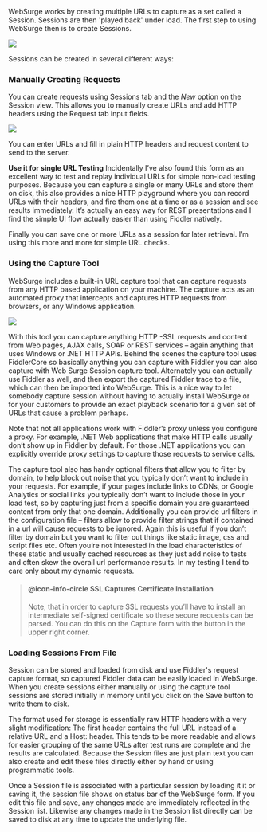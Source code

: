 ﻿WebSurge works by creating multiple URLs to capture as a set called a Session. Sessions are then 'played back' under load. The first step to using WebSurge then is to create Sessions.


![](https://weblog.west-wind.com/images/2014Windows-Live-Writer/Web-Load-Testing-West-Wind-WebSurge_EBFD/Sessions_2.png)

Sessions can be created in several different ways:

### Manually Creating Requests
You can create requests using Sessions tab and the  *New* option on the Session view. This allows you to manually create URLs and add HTTP headers using the Request tab input fields.

 ![](https://weblog.west-wind.com/images/2014Windows-Live-Writer/Web-Load-Testing-West-Wind-WebSurge_EBFD/RequestEditing_2.png)

You can enter URLs and fill in plain HTTP headers and request content to send to the server.

**Use it for single URL Testing**
Incidentally I’ve also found this form as an excellent way to test and replay individual URLs for simple non-load testing purposes. Because you can capture a single or many URLs and store them on disk, this also provides a nice HTTP playground where you can record URLs with their headers, and fire them one at a time or as a session and see results immediately. It’s actually an easy way for REST presentations and I find the simple UI flow actually easier than using Fiddler natively.

Finally you can save one or more URLs as a session for later retrieval. I’m using this more and more for simple URL checks.

### Using the Capture Tool
WebSurge includes a built-in URL capture tool that can capture requests from any HTTP based application on your machine. The capture acts as an automated proxy that intercepts and captures HTTP requests from browsers, or any Windows application. 

![](http://west-wind.com/WebSurge/Images/WebSurge_Capture.png)

With this tool you can capture anything HTTP -SSL requests and content from Web pages, AJAX calls, SOAP or REST services – again anything that uses Windows or .NET HTTP APIs. Behind the scenes the capture tool uses FiddlerCore so basically anything you can capture with Fiddler you can also capture with Web Surge Session capture tool. Alternately you can actually use Fiddler as well, and then export the captured Fiddler trace to a file, which can then be imported into WebSurge. This is a nice way to let somebody capture session without having to actually install WebSurge or for your customers to provide an exact playback scenario for a given set of URLs that cause a problem perhaps.

Note that not all applications work with Fiddler’s proxy unless you configure a proxy. For example, .NET Web applications that make HTTP calls usually don’t show up in Fiddler by default. For those .NET applications you can explicitly override proxy settings to capture those requests to service calls.

The capture tool also has handy optional filters that allow you to filter by domain, to help block out noise that you typically don’t want to include in your requests. For example, if your pages include links to CDNs, or Google Analytics or social links you typically don’t want to include those in your load test, so by capturing just from a specific domain you are guaranteed content from only that one domain. Additionally you can provide url filters in the configuration file – filters allow to provide filter strings that if contained in a url will cause requests to be ignored. Again this is useful if you don’t filter by domain but you want to filter out things like static image, css and script files etc. Often you’re not interested in the load characteristics of these static and usually cached resources as they just add noise to tests and often skew the overall url performance results. In my testing I tend to care only about my dynamic requests.

> #### @icon-info-circle SSL Captures Certificate Installation
> Note, that in order to capture SSL requests you’ll have to install an intermediate self-signed certificate so these secure requests can be parsed. You can do this on the Capture form with the button in the upper right corner.

### Loading Sessions From File
Session can be stored and loaded from disk and use Fiddler's request capture format, so captured Fiddler data can be easily loaded in WebSurge. When you create sessions either manually or using the capture tool sessions are stored initially in memory until you click on the Save button to write them to disk.

The format used for storage is essentially raw HTTP headers with a very slight modification: The first header contains the full URL instead of a relative URL and a Host: header. This tends to be more readable and allows for easier grouping of the same URLs after test runs are complete and the results are calculated. Because the Session files are just plain text you can also create and edit these files directly either by hand or using programmatic tools. 

Once a Session file is associated with a particular session by loading it it or saving it, the session file shows on status bar of the WebSurge form. If you edit this file and save, any changes made are immediately reflected in the Session list. Likewise any changes made in the Session list directly can be saved to disk at any time to update the underlying file.